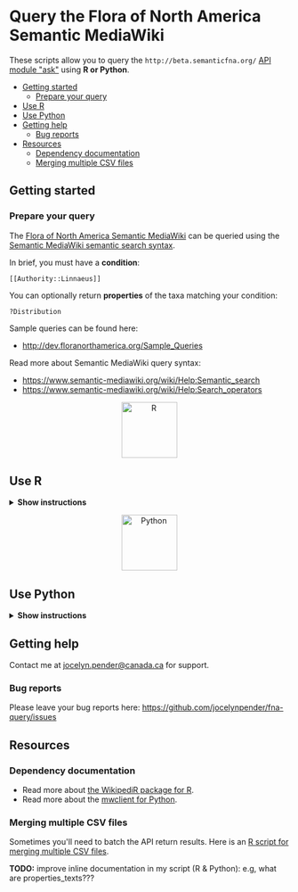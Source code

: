 # Query the Flora of North America Semantic MediaWiki

These scripts allow you to query the `http://beta.semanticfna.org/` [API module "ask"](https://www.semantic-mediawiki.org/wiki/Help:API:ask) using **R or Python**.

  * [Getting started](#getting-started)
    + [Prepare your query](#prepare-your-query)
  * [Use R](#use-r)
  * [Use Python](#use-python)
  * [Getting help](#getting-help)
    + [Bug reports](#bug-reports)
  * [Resources](#resources)
    + [Dependency documentation](#dependency-documentation)
    + [Merging multiple CSV files](#merging-multiple-csv-files)

## Getting started

### Prepare your query

The [Flora of North America Semantic MediaWiki](http://beta.semanticfna.org/) can be queried using the [Semantic MediaWiki semantic search syntax](https://www.semantic-mediawiki.org/wiki/Help:Semantic_search).

In brief, you must have a **condition**: 

`[[Authority::Linnaeus]]`

You can optionally return **properties** of the taxa matching your condition:

`?Distribution`

Sample queries can be found here:
* http://dev.floranorthamerica.org/Sample_Queries

Read more about Semantic MediaWiki query syntax:
* https://www.semantic-mediawiki.org/wiki/Help:Semantic_search
* https://www.semantic-mediawiki.org/wiki/Help:Search_operators

<p align="center"><img src=https://upload.wikimedia.org/wikipedia/commons/thumb/1/1b/R_logo.svg/724px-R_logo.svg.png title="R" height="100">

## Use R
</p>

<details><summary><b>Show instructions</b></summary>

This section assumes you are familiar with the R programming language. 

### Prerequisites

* [R 3.x](https://www.r-project.org/)
* [WikipediR](https://cran.r-project.org/web/packages/WikipediR/index.html)
* [tidyverse](https://www.tidyverse.org/)

There are two options for getting ready:
#### 1. Manual install of R packages

Open a terminal.

Type `git clone https://github.com/jocelynpender/fna-query.git`

Open an R console. Type
```
install.packages("WikipediR")
install.packages("tidyverse")
```

#### 2. Install packages with packrat

The benefit to installing packages with packrat:
* The package versions have been tested alongside the R FNA query scripts

Open a terminal.

Type `git clone https://github.com/jocelynpender/fna-query.git`

Open an R console. Type
```
install.packages("packrat")
packrat::unbundle("packrat/bundles/fna-query-2020-01-30.tar.gz", ".")
```

### Run your query
1. Open an R console
2. Open the [run_query.R](https://github.com/jocelynpender/fna-query/blob/master/R/src/run_query.R) script
3. Run your query: 

#### Option A: Return taxa names only (i.e., query does not include ? parameter)
E.g., `[[Distribution::Nunavut]]`

Use `ask_query_titles`.
It returns only a list of Taxon names that match your query.

In the `fna-query` directory, run
```
source("R/src/query.R")
page_titles_vector <- ask_query_titles("[[Distribution::Nunavut]]", "output_file_name.csv")
```

#### Option B: Return taxa names and properties (i.e., query includes a ? parameter)
E.g., `[[Distribution::Nunavut]]|?Taxon family`

Use `ask_query_titles_properties`
It returns a list of Taxon names **and** associated properties asked for by your query

In the `fna-query` directory, run
```
source("R/src/query.R")
properties_texts_data_frame <- ask_query_titles_properties("[[Distribution::Nunavut]]|?Taxon family", "output_file_name.csv")
```

### Expected output

#### Option A: Return taxa names only (i.e., query does not include ? parameter)
E.g., `[[Distribution::Nunavut]]`
```
> page_titles_vector

[1] "Abietinella abietina"                     
[2] "Achillea millefolium"                     
[3] "Agrostis"                                 
[4] "Agrostis anadyrensis"        
 ...
```

See https://github.com/jocelynpender/fna-query/blob/master/R/demo_queries/distribution/nunavut_taxa.csv for a sample output file.

#### Option B: Return taxa names and properties (i.e., query includes a ? parameter)
E.g., `[[Distribution::Nunavut]]|?Taxon family`
```
> properties_texts_data_frame
                                            Taxon family
Abietinella abietina                         Thuidiaceae
Achillea millefolium                          Asteraceae
Agrostis                                         Poaceae
Agrostis anadyrensis                             Poaceae   
 ...
```

See https://github.com/jocelynpender/fna-query/blob/master/R/demo_queries/distribution/nunavut_taxa_family_name.csv for a sample output file.

### Run a demo query

Don't know what to query? See the demo queries here:
https://github.com/jocelynpender/fna-query/tree/master/R/demo_queries
</details>

<p align="center"><img src="https://upload.wikimedia.org/wikipedia/commons/f/f8/Python_logo_and_wordmark.svg" title="Python" height="100">

## Use Python
</p>

<details><summary><b>Show instructions</b></summary>

This section assumes you are familiar with Python programming. 

### Prerequisites

#### Create an account

You'll need to create an account to use the API with Python

1. Create your account
http://beta.floranorthamerica.org/Special:CreateAccount

2. Create a file called `local.py` with your credentials. It should look like this:

```
USERNAME = 'User'
PASSWORD = 'Password'
```

#### Dependencies

* [Python 3.7](https://www.python.org/)
* [mwclient](https://pypi.org/project/mwclient/)
* [pandas](https://pypi.org/project/pandas/)

#### 1. Use pip

`requirements.txt` has been generated with `pip freeze > requirements.txt`

Open a terminal.
```git clone https://github.com/jocelynpender/fna-query.git
cd fna-query
pip install -r requirements.txt
```

#### 2. Use conda

The project was built within a conda environment. A conda YAML file has been generated with `conda env export > fna-query.yml`.

Open a terminal.
```git clone https://github.com/jocelynpender/fna-query.git
cd fna-query
conda env create -f fna-query.yml
```

### Run your query

1. Open a terminal.
2. Prepare your query. E.g., `[[Special status::Introduced]]`
3. Run your query using:
```
cd python
python -m src.run_query --output_file_name "output_file_name.csv" --query_string "[[Query::here]]"
```

The `-m` flag tells Python to run the script `run_query.py` and **import the src module**.

### Expected output

If your query results are extensive, the query will take some time to process. Please be patient. 

#### Option A: Taxa names only (i.e., query does not include ? parameter)
E.g., `[[Illustrator::+]][[Illustration::Present]]`

`python -m src.run_query --output_file_name "illustrated_taxa.csv" --query_string "[[Illustrator::+]][[Illustration::Present]]"`

See

#### Option B: Taxa names and properties (i.e., query includes a ? parameter)
E.g., `[[Illustrator::+]][[Illustration::Present]]|?Taxon family`

`python -m src.run_query --output_file_name "illustrated_taxa_taxon_family.csv" --query_string "[[Illustrator::+]][[Illustration::Present]]|?Taxon family"`

See

### Run a demo query

Don't know what to query? See the demo queries here:
https://github.com/jocelynpender/fna-query/tree/master/python/demo_queries

</details>

## Getting help

Contact me at jocelyn.pender@canada.ca for support.

### Bug reports

Please leave your bug reports here: 
https://github.com/jocelynpender/fna-query/issues

## Resources

### Dependency documentation

* Read more about [the WikipediR package for R](https://cran.r-project.org/web/packages/WikipediR/WikipediR.pdf). 
* Read more about the [mwclient for Python](https://mwclient.readthedocs.io/en/latest/index.html).

### Merging multiple CSV files
Sometimes you'll need to batch the API return results. Here is an [R script for merging multiple CSV files](https://github.com/jocelynpender/fna-query/blob/master/R/src/merge.R).

**TODO:**
improve inline documentation in my script (R & Python): e.g, what are properties_texts???
